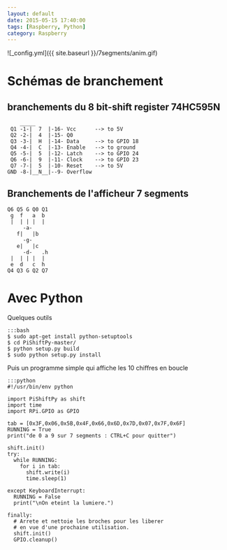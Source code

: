```yaml
---
layout: default
date: 2015-05-15 17:40:00
tags: [Raspberry, Python]
category: Raspberry
---
```



![_config.yml]({{ site.baseurl }}/7segments/anim.gif)


# Schémas de branchement

## branchements du 8 bit-shift register 74HC595N
        _____
     Q1 -1-|  7  |-16- Vcc      --> to 5V
     Q2 -2-|  4  |-15- Q0
     Q3 -3-|  H  |-14- Data     --> to GPIO 18
     Q4 -4-|  C  |-13- Enable   --> to ground
     Q5 -5-|  5  |-12- Latch    --> to GPIO 24
     Q6 -6-|  9  |-11- Clock    --> to GPIO 23
     Q7 -7-|  5  |-10- Reset    --> to 5V
    GND -8-|__N__|--9- Overflow


## Branchements de l'afficheur 7 segments

    Q6 Q5 G Q0 Q1
     g  f   a  b
     |  | | |  |
         -a-
       f|   |b
         -g-
       e|   |c
         -d-   .h
     |  | | |  |
     e  d   c  h
    Q4 Q3 G Q2 Q7

# Avec Python

Quelques outils

    :::bash
    $ sudo apt-get install python-setuptools
    $ cd PiShiftPy-master/
    $ python setup.py build
    $ sudo python setup.py install

Puis un programme simple qui affiche les 10 chiffres en boucle
    
    :::python
    #!/usr/bin/env python

    import PiShiftPy as shift
    import time
    import RPi.GPIO as GPIO
    
    tab = [0x3F,0x06,0x5B,0x4F,0x66,0x6D,0x7D,0x07,0x7F,0x6F]
    RUNNING = True
    print("de 0 a 9 sur 7 segments : CTRL+C pour quitter")
    
    shift.init()
    try:
      while RUNNING:
        for i in tab:
          shift.write(i)
          time.sleep(1)
    
    except KeyboardInterrupt:
      RUNNING = False
      print("\nOn eteint la lumiere.")
    
    finally:
      # Arrete et nettoie les broches pour les liberer
      # en vue d'une prochaine utilisation.
      shift.init()
      GPIO.cleanup()

